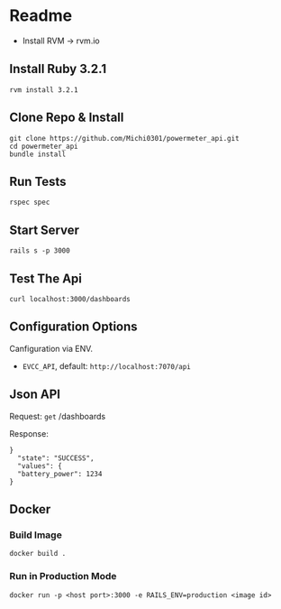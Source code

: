 # Readme

- Install RVM -> rvm.io

## Install Ruby 3.2.1
```
rvm install 3.2.1
```

## Clone Repo & Install
```
git clone https://github.com/Michi0301/powermeter_api.git
cd powermeter_api
bundle install
```

## Run Tests
```
rspec spec
```

## Start Server
```
rails s -p 3000
```

## Test The Api
```
curl localhost:3000/dashboards
```

## Configuration Options
Canfiguration via ENV.

- `EVCC_API`, default: `http://localhost:7070/api`

## Json API
Request: `get` /dashboards

Response:
```
}
  "state": "SUCCESS",
  "values": {
  "battery_power": 1234
}
```

## Docker
### Build Image
```
docker build .
````

### Run in Production Mode
```
docker run -p <host port>:3000 -e RAILS_ENV=production <image id>
```
